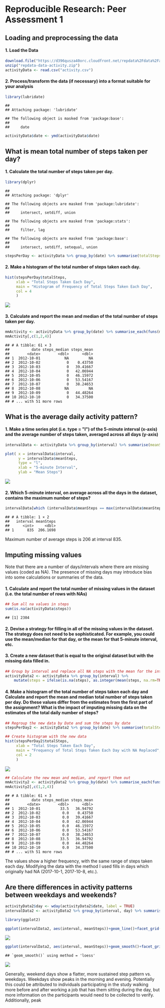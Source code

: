 # Reproducible Research: Peer Assessment 1


## Loading and preprocessing the data

#### 1. Load the Data

```r
download.file("https://d396qusza40orc.cloudfront.net/repdata%2Fdata%2Factivity.zip", "repdata-data-activity.zip")
unzip("repdata-data-activity.zip")
activityData <- read.csv("activity.csv")
```

#### 2. Process/transform the data (if necessary) into a format suitable for your analysis

```r
library(lubridate)
```

```
## 
## Attaching package: 'lubridate'
```

```
## The following object is masked from 'package:base':
## 
##     date
```

```r
activityData$date <- ymd(activityData$date)
```

## What is mean total number of steps taken per day?  

#### 1. Calculate the total number of steps taken per day.  

```r
library(dplyr)
```

```
## 
## Attaching package: 'dplyr'
```

```
## The following objects are masked from 'package:lubridate':
## 
##     intersect, setdiff, union
```

```
## The following objects are masked from 'package:stats':
## 
##     filter, lag
```

```
## The following objects are masked from 'package:base':
## 
##     intersect, setdiff, setequal, union
```

```r
stepsPerDay <- activityData %>% group_by(date) %>% summarise(totalSteps = sum(steps))
```

#### 2. Make a histogram of the total number of steps taken each day.  

```r
hist(stepsPerDay$totalSteps,
     xlab = "Total Steps Taken Each Day",
     main = "Histogram of Frequency of Total Steps Taken Each Day",
     col = 4
     )
```

![](PA1_template_files/figure-html/unnamed-chunk-4-1.png)<!-- -->

#### 3. Calculate and report the mean and median of the total number of steps taken per day.  

```r
mmActivity <- activityData %>% group_by(date) %>% summarise_each(funs(median, mean))
mmActivity[,c(1,2,4)]
```

```
## # A tibble: 61 × 3
##          date steps_median steps_mean
##        <date>        <dbl>      <dbl>
## 1  2012-10-01           NA         NA
## 2  2012-10-02            0    0.43750
## 3  2012-10-03            0   39.41667
## 4  2012-10-04            0   42.06944
## 5  2012-10-05            0   46.15972
## 6  2012-10-06            0   53.54167
## 7  2012-10-07            0   38.24653
## 8  2012-10-08           NA         NA
## 9  2012-10-09            0   44.48264
## 10 2012-10-10            0   34.37500
## # ... with 51 more rows
```
## What is the average daily activity pattern?

#### 1. Make a time series plot (i.e. type = "l") of the 5-minute interval (x-axis) and the average number of steps taken, averaged across all days (y-axis)

```r
intervalData <- activityData %>% group_by(interval) %>% summarise(meanSteps = mean(steps, na.rm = TRUE))

plot( x = intervalData$interval, 
      y = intervalData$meanSteps, 
      type = "l",
      xlab = "5-minute Interval",
      ylab = "Mean Steps")
```

![](PA1_template_files/figure-html/unnamed-chunk-6-1.png)<!-- -->

#### 2. Which 5-minute interval, on average across all the days in the dataset, contains the maximum number of steps?

```r
intervalData[which (intervalData$meanSteps == max(intervalData$meanSteps)), ]
```

```
## # A tibble: 1 × 2
##   interval meanSteps
##      <int>     <dbl>
## 1      835  206.1698
```

Maximum number of average steps is 206 at interval 835.  

## Imputing missing values
Note that there are a number of days/intervals where there are missing values (coded as NA). The presence of missing days may introduce bias into some calculations or summaries of the data.

#### 1. Calculate and report the total number of missing values in the dataset (i.e. the total number of rows with NAs)

```r
## Sum all na values in steps
sum(is.na(activityData$steps))
```

```
## [1] 2304
```

#### 2. Devise a strategy for filling in all of the missing values in the dataset. The strategy does not need to be sophisticated. For example, you could use the mean/median for that day, or the mean for that 5-minute interval, etc.

#### 3. Create a new dataset that is equal to the original dataset but with the missing data filled in.

```r
## Group by interval and replace all NA steps with the mean for the interval overall
activityData2 <- activityData %>% group_by(interval) %>% 
    mutate(steps = ifelse(is.na(steps), as.integer(mean(steps, na.rm=TRUE)), steps))
```

#### 4. Make a histogram of the total number of steps taken each day and Calculate and report the mean and median total number of steps taken per day. Do these values differ from the estimates from the first part of the assignment? What is the impact of imputing missing data on the estimates of the total daily number of steps?

```r
## Regroup the new data by Date and sum the steps by date
stepsPerDay2 <- activityData2 %>% group_by(date) %>% summarise(totalSteps = sum(steps))

## Create histogram with the new data
hist(stepsPerDay2$totalSteps,
     xlab = "Total Steps Taken Each Day",
     main = "Frequency of Total Steps Taken Each Day with NA Replaced",
     col = 2
     )
```

![](PA1_template_files/figure-html/unnamed-chunk-10-1.png)<!-- -->

```r
## Calculate the new mean and median, and report them out
mmActivity2 <- activityData2 %>% group_by(date) %>% summarise_each(funs(median, mean))
mmActivity2[,c(1,2,4)]
```

```
## # A tibble: 61 × 3
##          date steps_median steps_mean
##        <date>        <dbl>      <dbl>
## 1  2012-10-01         33.5   36.94792
## 2  2012-10-02          0.0    0.43750
## 3  2012-10-03          0.0   39.41667
## 4  2012-10-04          0.0   42.06944
## 5  2012-10-05          0.0   46.15972
## 6  2012-10-06          0.0   53.54167
## 7  2012-10-07          0.0   38.24653
## 8  2012-10-08         33.5   36.94792
## 9  2012-10-09          0.0   44.48264
## 10 2012-10-10          0.0   34.37500
## # ... with 51 more rows
```

The values show a higher frequency, with the same range of steps taken each day. Modifying the data with the method I used fills in days which originally had NA (2017-10-1, 2017-10-8, etc.).

## Are there differences in activity patterns between weekdays and weekends?

```r
activityData2$day <- wday(activityData2$date, label = TRUE)
intervalData2 <- activityData2 %>% group_by(interval, day) %>% summarise(meanSteps = mean(steps))

library(ggplot2)

ggplot(intervalData2, aes(interval, meanSteps))+geom_line()+facet_grid(day~.)
```

![](PA1_template_files/figure-html/unnamed-chunk-11-1.png)<!-- -->

```r
ggplot(intervalData2, aes(interval, meanSteps))+geom_smooth()+facet_grid(day~.)
```

```
## `geom_smooth()` using method = 'loess'
```

![](PA1_template_files/figure-html/unnamed-chunk-11-2.png)<!-- -->

Generally, weekend days show a flatter, more sustained step pattern vs. weekdays. Weekdays show peaks in the morning and evening. Potentially this could be attributed to individuals participating in the study walking more before and after working a job that has them sitting during the day, but more information on the participants would need to be collected to verify. Additionally, peak 
